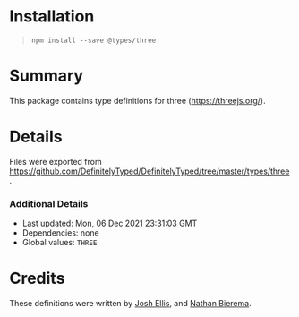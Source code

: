 # Installation
> `npm install --save @types/three`

# Summary
This package contains type definitions for three (https://threejs.org/).

# Details
Files were exported from https://github.com/DefinitelyTyped/DefinitelyTyped/tree/master/types/three.

### Additional Details
 * Last updated: Mon, 06 Dec 2021 23:31:03 GMT
 * Dependencies: none
 * Global values: `THREE`

# Credits
These definitions were written by [Josh Ellis](https://github.com/joshuaellis), and [Nathan Bierema](https://github.com/Methuselah96).
